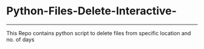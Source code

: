 # Python-Files-Delete-Interactive-

---
This Repo contains python script to delete files from specific location and no. of days  


